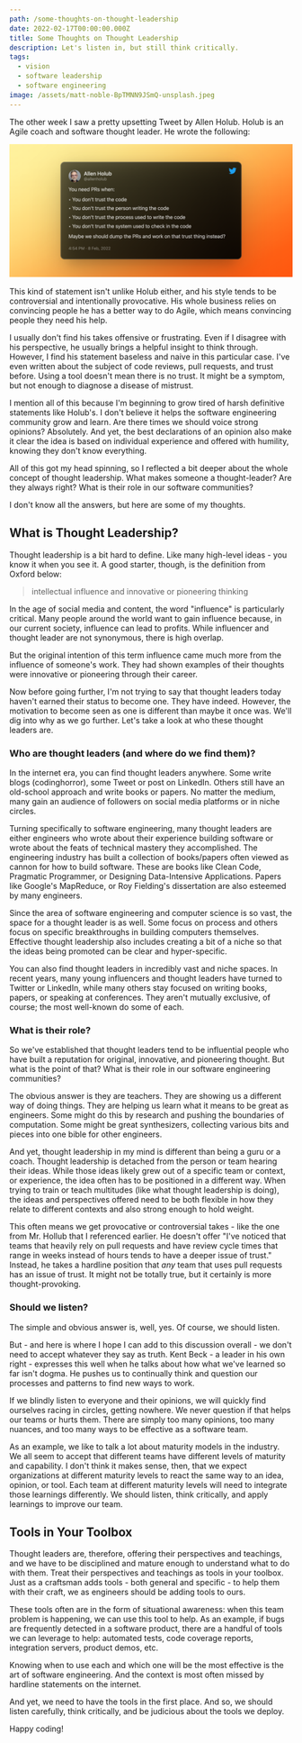 ```yaml
---
path: /some-thoughts-on-thought-leadership
date: 2022-02-17T00:00:00.000Z
title: Some Thoughts on Thought Leadership
description: Let's listen in, but still think critically.
tags:
  - vision
  - software leadership
  - software engineering
image: /assets/matt-noble-BpTMNN9JSmQ-unsplash.jpeg
---
```


The other week I saw a pretty upsetting Tweet by Allen Holub. Holub is an Agile coach and software thought leader. He wrote the following:

<a href="https://twitter.com/allenholub/status/1491168642586710016">

!["tweet by allen hollub"](../assets/allen_tweet.png)

</a>

This kind of statement isn't unlike Holub either, and his style tends to be controversial and intentionally provocative. His whole business relies on convincing people he has a better way to do Agile, which means convincing people they need his help. 

I usually don't find his takes offensive or frustrating. Even if I disagree with his perspective, he usually brings a helpful insight to think through. However, I find his statement baseless and naive in this particular case. I've even written about the subject of code reviews, pull requests, and trust before. Using a tool doesn't mean there is no trust. It might be a symptom, but not enough to diagnose a disease of mistrust.

I mention all of this because I'm beginning to grow tired of harsh definitive statements like Holub's. I don't believe it helps the software engineering community grow and learn. Are there times we should voice strong opinions? Absolutely. And yet, the best declarations of an opinion also make it clear the idea is based on individual experience and offered with humility, knowing they don't know everything.

All of this got my head spinning, so I reflected a bit deeper about the whole concept of thought leadership. What makes someone a thought-leader? Are they always right? What is their role in our software communities?

I don't know all the answers, but here are some of my thoughts.

## What is Thought Leadership?

Thought leadership is a bit hard to define. Like many high-level ideas - you know it when you see it. A good starter, though, is the definition from Oxford below:

> intellectual influence and innovative or pioneering thinking

In the age of social media and content, the word "influence" is particularly critical. Many people around the world want to gain influence because, in our current society, influence can lead to profits. While influencer and thought leader are not synonymous, there is high overlap.

But the original intention of this term influence came much more from the influence of someone's work. They had shown examples of their thoughts were innovative or pioneering through their career.

Now before going further, I'm not trying to say that thought leaders today haven't earned their status to become one. They have indeed. However, the motivation to become seen as one is different than maybe it once was. We'll dig into why as we go further. Let's take a look at who these thought leaders are.

### Who are thought leaders (and where do we find them)?

In the internet era, you can find thought leaders anywhere. Some write blogs (codinghorror), some Tweet or post on LinkedIn. Others still have an old-school approach and write books or papers. No matter the medium, many gain an audience of followers on social media platforms or in niche circles.

Turning specifically to software engineering, many thought leaders are either engineers who wrote about their experience building software or wrote about the feats of technical mastery they accomplished. The engineering industry has built a collection of books/papers often viewed as cannon for how to build software. These are books like Clean Code, Pragmatic Programmer, or Designing Data-Intensive Applications. Papers like Google's MapReduce, or Roy Fielding's dissertation are also esteemed by many engineers.

Since the area of software engineering and computer science is so vast, the space for a thought leader is as well. Some focus on process and others focus on specific breakthroughs in building computers themselves. Effective thought leadership also includes creating a bit of a niche so that the ideas being promoted can be clear and hyper-specific.

You can also find thought leaders in incredibly vast and niche spaces. In recent years, many young influencers and thought leaders have turned to Twitter or LinkedIn, while many others stay focused on writing books, papers, or speaking at conferences. They aren't mutually exclusive, of course; the most well-known do some of each. 

### What is their role?

So we've established that thought leaders tend to be influential people who have built a reputation for original, innovative, and pioneering thought. But what is the point of that? What is their role in our software engineering communities?

The obvious answer is they are teachers. They are showing us a different way of doing things. They are helping us learn what it means to be great as engineers. Some might do this by research and pushing the boundaries of computation. Some might be great synthesizers, collecting various bits and pieces into one bible for other engineers.

And yet, thought leadership in my mind is different than being a guru or a coach. Thought leadership is detached from the person or team hearing their ideas. While those ideas likely grew out of a specific team or context, or experience, the idea often has to be positioned in a different way. When trying to train or teach multitudes (like what thought leadership is doing), the ideas and perspectives offered need to be both flexible in how they relate to different contexts and also strong enough to hold weight. 

This often means we get provocative or controversial takes - like the one from Mr. Hollub that I referenced earlier. He doesn't offer "I've noticed that teams that heavily rely on pull requests and have review cycle times that range in weeks instead of hours tends to have a deeper issue of trust." Instead, he takes a hardline position that _any_ team that uses pull requests has an issue of trust. It might not be totally true, but it certainly is more thought-provoking.

### Should we listen?

The simple and obvious answer is, well, yes. Of course, we should listen. 

But - and here is where I hope I can add to this discussion overall - we don't need to accept whatever they say as truth. Kent Beck - a leader in his own right - expresses this well when he talks about how what we've learned so far isn't dogma. He pushes us to continually think and question our processes and patterns to find new ways to work.

If we blindly listen to everyone and their opinions, we will quickly find ourselves racing in circles, getting nowhere. We never question if that helps our teams or hurts them. There are simply too many opinions, too many nuances, and too many ways to be effective as a software team. 

As an example, we like to talk a lot about maturity models in the industry. We all seem to accept that different teams have different levels of maturity and capability. I don't think it makes sense, then, that we expect organizations at different maturity levels to react the same way to an idea, opinion, or tool. Each team at different maturity levels will need to integrate those learnings differently. We should listen, think critically, and apply learnings to improve our team.

## Tools in Your Toolbox

Thought leaders are, therefore, offering their perspectives and teachings, and we have to be disciplined and mature enough to understand what to do with them. Treat their perspectives and teachings as tools in your toolbox. Just as a craftsman adds tools - both general and specific - to help them with their craft, we as engineers should be adding tools to ours.

These tools often are in the form of situational awareness: when this team problem is happening, we can use this tool to help. As an example, if bugs are frequently detected in a software product, there are a handful of tools we can leverage to help: automated tests, code coverage reports, integration servers, product demos, etc.

Knowing when to use each and which one will be the most effective is the art of software engineering. And the context is most often missed by hardline statements on the internet.

And yet, we need to have the tools in the first place. And so, we should listen carefully, think critically, and be judicious about the tools we deploy.

Happy coding!